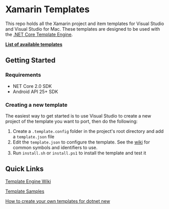 
# Xamarin Templates

This repo holds all the Xamarin project and item templates for Visual Studio and Visual Studio for Mac. These templates are designed to be used with the [.NET Core Template Engine](https://github.com/dotnet/templating).

**[List of available templates](https://github.com/xamarin/xamarin-templates/wiki/Current-Templates)**

## Getting Started

### Requirements
- NET Core 2.0 SDK
- Android API 25+ SDK

### Creating a new template
The easiest way to get started is to use Visual Studio to create a new project of the template you want to port, then do the following:
1. Create a `.template.config` folder in the project's root directory and add a `template.json` file
2. Edit the `template.json` to configure the template. See the [wiki](../../wiki) for common symbols and identifiers to use.
3. Run `install.sh` or `install.ps1` to install the template and test it


## Quick Links
[Template Engine Wiki](https://github.com/dotnet/templating/wiki)

[Template Samples](https://github.com/dotnet/dotnet-template-samples)

[How to create your own templates for dotnet new](https://blogs.msdn.microsoft.com/dotnet/2017/04/02/how-to-create-your-own-templates-for-dotnet-new/)


